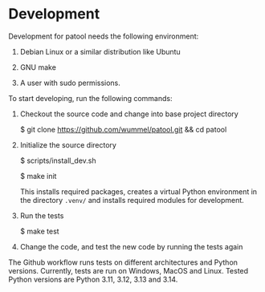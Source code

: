 Development
============

Development for patool needs the following environment:

1. Debian Linux or a similar distribution like Ubuntu

2. GNU make

3. A user with sudo permissions.


To start developing, run the following commands:

1. Checkout the source code and change into base project directory

   $ git clone https://github.com/wummel/patool.git && cd patool

2. Initialize the source directory

   $ scripts/install_dev.sh

   $ make init

   This installs required packages, creates a virtual Python environment in the directory `.venv/`
   and installs required modules for development.

3. Run the tests

   $ make test

4. Change the code, and test the new code by running the tests again


The Github workflow runs tests on different architectures and Python versions.
Currently, tests are run on Windows, MacOS and Linux.
Tested Python versions are Python 3.11, 3.12, 3.13 and 3.14.
